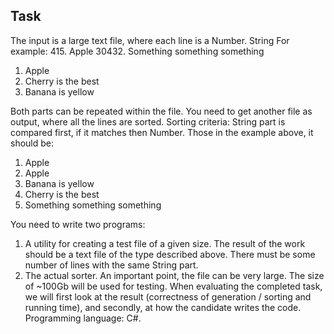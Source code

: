 ﻿## Task
The input is a large text file, where each line is a Number. String
For example:
415. Apple
30432. Something something something
1. Apple
32. Cherry is the best
2. Banana is yellow

Both parts can be repeated within the file. You need to get another file as output, where all
the lines are sorted. Sorting criteria: String part is compared first, if it matches then
Number.
Those in the example above, it should be:
1. Apple
415. Apple
2. Banana is yellow
32. Cherry is the best
30432. Something something something

You need to write two programs:
1. A utility for creating a test file of a given size. The result of the work should be a text file
   of the type described above. There must be some number of lines with the same String
   part.
2. The actual sorter. An important point, the file can be very large. The size of ~100Gb will
   be used for testing.
   When evaluating the completed task, we will first look at the result (correctness of
   generation / sorting and running time), and secondly, at how the candidate writes the code.
   Programming language: C#.